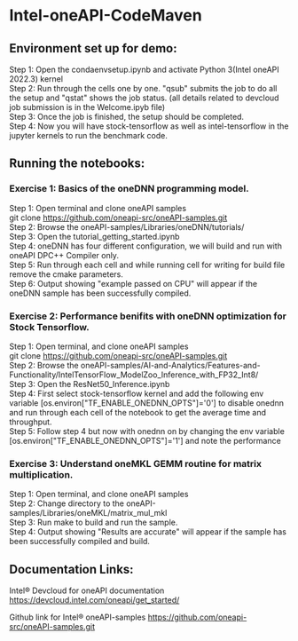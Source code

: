 # Intel-oneAPI-CodeMaven
## Environment set up for demo:
Step 1: Open the condaenvsetup.ipynb and activate Python 3(Intel oneAPI 2022.3) kernel<br />
Step 2: Run through the cells one by one. "qsub" submits the job to do all the setup and "qstat" shows the job status. (all details related to devcloud job submission is in the Welcome.ipyb file)<br />
Step 3: Once the job is finished, the setup should be completed.<br />
Step 4: Now you will have stock-tensorflow as well as intel-tensorflow in the jupyter kernels to run the benchmark code.<br />

## Running the notebooks:

### Exercise 1: Basics of the oneDNN programming model.
Step 1: Open terminal and clone oneAPI samples<br />
git clone https://github.com/oneapi-src/oneAPI-samples.git<br />
Step 2: Browse the oneAPI-samples/Libraries/oneDNN/tutorials/<br />
Step 3: Open the tutorial_getting_started.ipynb<br />
Step 4: oneDNN has four different configuration, we will build and run with oneAPI DPC++ Compiler only.<br />
Step 5: Run through each cell and while running cell for  writing for build file remove the cmake parameters.<br />
Step 6: Output showing "example passed on CPU" will appear if the oneDNN sample has been successfully compiled.<br />

### Exercise 2: Performance benifits with oneDNN optimization for Stock Tensorflow.

Step 1: Open terminal, and clone oneAPI samples<br />
git clone https://github.com/oneapi-src/oneAPI-samples.git<br />
Step 2: Browse the oneAPI-samples/AI-and-Analytics/Features-and-Functionality/IntelTensorFlow_ModelZoo_Inference_with_FP32_Int8/<br />
Step 3: Open the ResNet50_Inference.ipynb<br />
Step 4: First select stock-tensorflow kernel and add the following env variable [os.environ["TF_ENABLE_ONEDNN_OPTS"]='0'] to disable onednn and run through each cell of the notebook to get the average time and throughput.<br />
Step 5: Follow step 4 but now with onednn on by changing the env variable  [os.environ["TF_ENABLE_ONEDNN_OPTS"]='1'] and note the performance<br />

### Exercise 3: Understand oneMKL GEMM routine for matrix multiplication.

Step 1: Open terminal, and clone oneAPI samples<br />
Step 2: Change directory to the oneAPI-samples/Libraries/oneMKL/matrix_mul_mkl<br />
Step 3: Run make to build and run the sample.<br />
Step 4: Output showing "Results are accurate" will appear if the sample has been successfully compiled and build.<br />

## Documentation Links:

Intel® Devcloud for oneAPI documentation
https://devcloud.intel.com/oneapi/get_started/

Github link for Intel® oneAPI-samples
https://github.com/oneapi-src/oneAPI-samples.git

